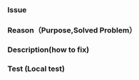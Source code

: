 ### Issue


### Reason（Purpose,Solved Problem）


### Description(how to fix)


### Test (Local test)





